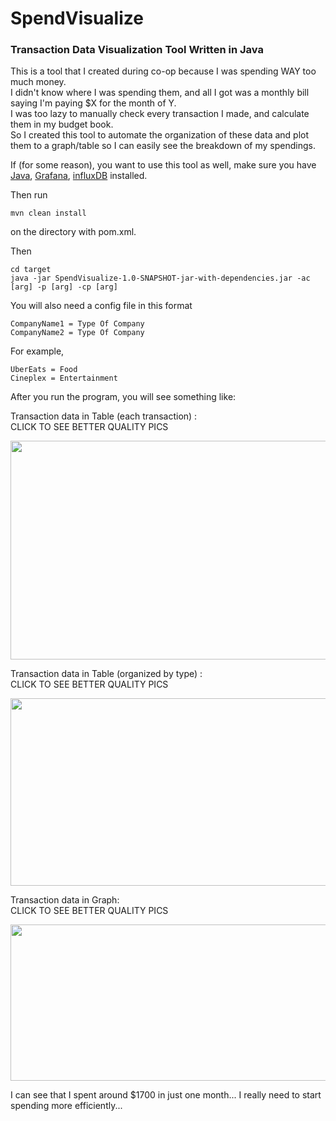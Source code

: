 # SpendVisualize

### Transaction Data Visualization Tool Written in Java

This is a tool that I created during co-op because I was spending WAY too much money.  
I didn't know where I was spending them, and all I got was a monthly bill saying I'm paying $X for the month of Y.  
I was too lazy to manually check every transaction I made, and calculate them in my budget book.  
So I created this tool to automate the organization of these data and plot them to a graph/table so I can easily see the breakdown of my spendings.  

If (for some reason), you want to use this tool as well, make sure you have [Java](https://java.com/en/download/), [Grafana](https://grafana.com/), [influxDB](https://www.influxdata.com/) installed.  

Then run
```
mvn clean install
```
on the directory with pom.xml.  

Then
```
cd target
java -jar SpendVisualize-1.0-SNAPSHOT-jar-with-dependencies.jar -ac [arg] -p [arg] -cp [arg]
```
  
You will also need a config file in this format
```
CompanyName1 = Type Of Company
CompanyName2 = Type Of Company
```

For example,
```
UberEats = Food
Cineplex = Entertainment
```

After you run the program, you will see something like:  

Transaction data in Table (each transaction) :  
CLICK TO SEE BETTER QUALITY PICS  

<img src ="https://raw.githubusercontent.com/marksim5/SpendVisualize/master/demo/DailyTransactionTable.png" width = "600" height = "350"/>  

Transaction data in Table (organized by type) :  
CLICK TO SEE BETTER QUALITY PICS  


<img src ="https://raw.githubusercontent.com/marksim5/SpendVisualize/master/demo/TypeTransactionTable.png" width = "600" height = "300"/>   


Transaction data in Graph:  
CLICK TO SEE BETTER QUALITY PICS  


<img src ="https://raw.githubusercontent.com/marksim5/SpendVisualize/master/demo/GraphTransactionTable.png" width = "600" height = "250"/>  


I can see that I spent around $1700 in just one month...
I really need to start spending more efficiently...